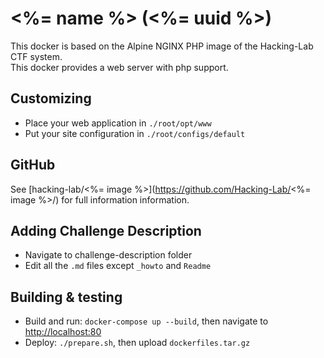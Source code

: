 # <%= name %> (<%= uuid %>)
This docker is based on the Alpine NGINX PHP image of the Hacking-Lab CTF system.  
This docker provides a web server with php support.

## Customizing
- Place your web application in `./root/opt/www`
- Put your site configuration in `./root/configs/default`

## GitHub
See [hacking-lab/<%= image %>](https://github.com/Hacking-Lab/<%= image %>/) for full information information.

## Adding Challenge Description
- Navigate to challenge-description folder
- Edit all the `.md` files except `_howto` and `Readme` 

## Building & testing
- Build and run: `docker-compose up --build`, then navigate to [http://localhost:80](http://localhost:80)
- Deploy: `./prepare.sh`, then upload `dockerfiles.tar.gz`
